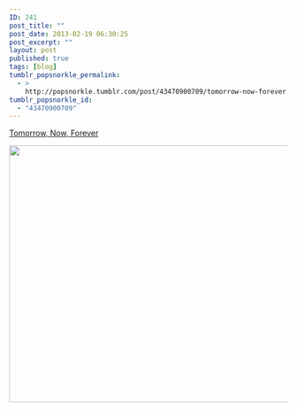```yaml
---
ID: 241
post_title: ""
post_date: 2013-02-19 06:30:25
post_excerpt: ""
layout: post
published: true
tags: [blog]
tumblr_popsnorkle_permalink:
  - >
    http://popsnorkle.tumblr.com/post/43470900709/tomorrow-now-forever
tumblr_popsnorkle_id:
  - "43470900709"
---
```

<a href="http://tomorrownowforever.com/">Tomorrow, Now, Forever</a>

<img alt="" src="http://174.120.146.106/~tomorrow/trnf_build/data/sunrise_img/2013/02/18/21/973865.jpg" width="619" height="464" />
